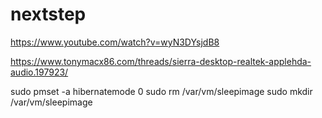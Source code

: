 # nextstep

https://www.youtube.com/watch?v=wyN3DYsjdB8



https://www.tonymacx86.com/threads/sierra-desktop-realtek-applehda-audio.197923/




sudo pmset -a hibernatemode 0
sudo rm /var/vm/sleepimage
sudo mkdir /var/vm/sleepimage

